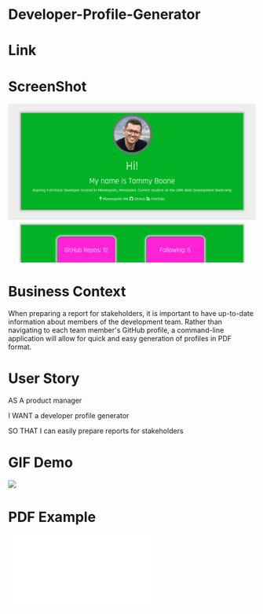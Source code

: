 # Developer-Profile-Generator

# Link

# ScreenShot
![alt_text](./images/Profile-Screenshot.png)



# Business Context
When preparing a report for stakeholders, it is important to have up-to-date information about members of the development team. Rather than navigating to each team member's GitHub profile, a command-line application will allow for quick and easy generation of profiles in PDF format.

# User Story
AS A product manager

I WANT a developer profile generator

SO THAT I can easily prepare reports for stakeholders

# GIF Demo
![](https://media.giphy.com/media/KZq2MBG53sx1Dnk8zf/giphy.gif)

# PDF Example
![alt_image](./resume.pdf)